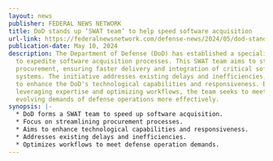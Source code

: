 ```yaml
---
layout: news
publisher: FEDERAL NEWS NETWORK
title: DoD stands up ‘SWAT team’ to help speed software acquisition
url-link: https://federalnewsnetwork.com/defense-news/2024/05/dod-stands-up-swat-team-to-help-speed-software-acquisition/
publication-date: May 10, 2024
description: The Department of Defense (DoD) has established a specialized team
  to expedite software acquisition processes. This SWAT team aims to streamline
  procurement, ensuring faster delivery and integration of critical software
  systems. The initiative addresses existing delays and inefficiencies, aiming
  to enhance the DoD's technological capabilities and responsiveness. By
  leveraging expertise and optimizing workflows, the team seeks to meet the
  evolving demands of defense operations more effectively.
synopsis: |-
  * DoD forms a SWAT team to speed up software acquisition.
  * Focus on streamlining procurement processes.
  * Aims to enhance technological capabilities and responsiveness.
  * Addresses existing delays and inefficiencies.
  * Optimizes workflows to meet defense operation demands.
---
```

